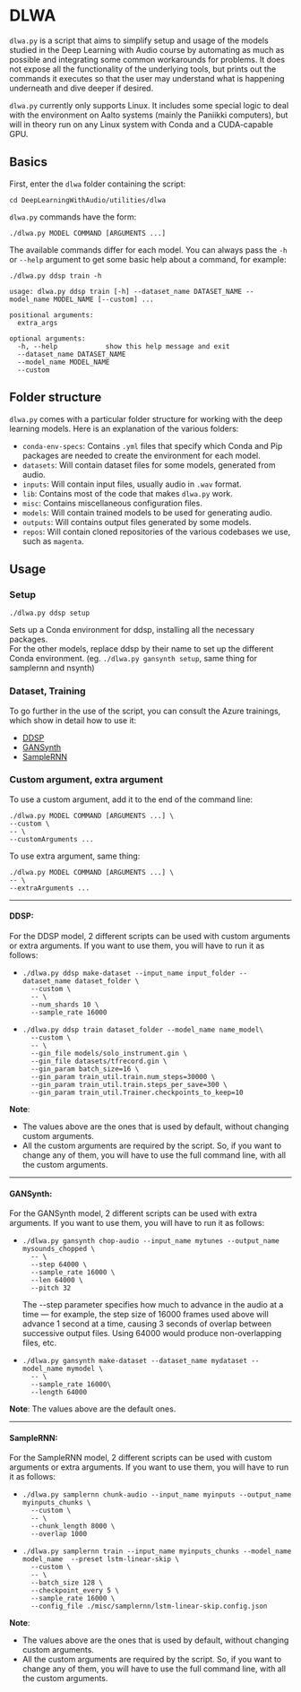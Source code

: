 # DLWA

`dlwa.py` is a script that aims to simplify setup and usage of the models studied in the Deep Learning with Audio course by automating as much as possible and integrating some common workarounds for problems. It does not expose all the functionality of the underlying tools, but prints out the commands it executes so that the user may understand what is happening underneath and dive deeper if desired.

`dlwa.py` currently only supports Linux. It includes some special logic to deal with the environment on Aalto systems (mainly the Paniikki computers), but will in theory run on any Linux system with Conda and a CUDA-capable GPU.

## Basics

First, enter the `dlwa` folder containing the script:

```
cd DeepLearningWithAudio/utilities/dlwa
```

`dlwa.py` commands have the form:

```
./dlwa.py MODEL COMMAND [ARGUMENTS ...]
```

The available commands differ for each model. You can always pass the `-h` or `--help` argument to get some basic help about a command, for example:

```
./dlwa.py ddsp train -h
```

```
usage: dlwa.py ddsp train [-h] --dataset_name DATASET_NAME --model_name MODEL_NAME [--custom] ...

positional arguments:
  extra_args

optional arguments:
  -h, --help            show this help message and exit
  --dataset_name DATASET_NAME
  --model_name MODEL_NAME
  --custom
```

## Folder structure

`dlwa.py` comes with a particular folder structure for working with the deep learning models. Here is an explanation of the various folders:

- `conda-env-specs`: Contains `.yml` files that specify which Conda and Pip packages are needed to create the environment for each model.
- `datasets`: Will contain dataset files for some models, generated from audio.
- `inputs`: Will contain input files, usually audio in `.wav` format.
- `lib`: Contains most of the code that makes `dlwa.py` work.
- `misc`: Contains miscellaneous configuration files.
- `models`: Will contain trained models to be used for generating audio.
- `outputs`: Will contains output files generated by some models.
- `repos`: Will contain cloned repositories of the various codebases we use, such as `magenta`.

## Usage

### Setup

```
./dlwa.py ddsp setup
```
Sets up a Conda environment for ddsp, installing all the necessary packages.  
For the other models, replace ddsp by their name to set up the different Conda environment. (eg. `./dlwa.py gansynth setup`, same thing for samplernn and nsynth)


### Dataset, Training 

To go further in the use of the script, you can consult the Azure trainings, which show in detail how to use it:
* [DDSP](../../02_ddsp/training/azure_training.md)
* [GANSynth](../../03_nsynth_and_gansynth/gansynth/training/azure_training.md)
* [SampleRNN](../../05_samplernn/training/azure_samplernn.md) 



### Custom argument, extra argument

To use a custom argument, add it to the end of the command line: 
```
./dlwa.py MODEL COMMAND [ARGUMENTS ...] \
--custom \
-- \ 
--customArguments ...
```

To use extra argument, same thing: 
```
./dlwa.py MODEL COMMAND [ARGUMENTS ...] \
-- \ 
--extraArguments ...
```
-----
#### DDSP:

For the DDSP model, 2 different scripts can be used with custom arguments or extra arguments. If you want to use them, you will have to run it as follows:

- ``` 
  ./dlwa.py ddsp make-dataset --input_name input_folder --dataset_name dataset_folder \
    --custom \
    -- \
    --num_shards 10 \
    --sample_rate 16000 
  ``` 
- ``` 
  ./dlwa.py ddsp train dataset_folder --model_name name_model\
    --custom \
    -- \
    --gin_file models/solo_instrument.gin \
    --gin_file datasets/tfrecord.gin \ 
    --gin_param batch_size=16 \
    --gin_param train_util.train.num_steps=30000 \
    --gin_param train_util.train.steps_per_save=300 \
    --gin_param train_util.Trainer.checkpoints_to_keep=10
  ``` 
  
__Note__:
- The values above are the ones that is used by default, without changing custom arguments.
- All the custom arguments are required by the script. So, if you want to change any of them, you will have to use the full command line, with all the custom arguments.

-----
#### GANSynth:

For the GANSynth model, 2 different scripts can be used with extra arguments. If you want to use them, you will have to run it as follows:

- ``` 
  ./dlwa.py gansynth chop-audio --input_name mytunes --output_name mysounds_chopped \
    -- \
    --step 64000 \
    --sample_rate 16000 \
    --len 64000 \
    --pitch 32
  ``` 
  The --step parameter specifies how much to advance in the audio at a time — for example, the step size of 16000 frames used above will advance 1 second at a time, causing 3 seconds of overlap between successive output files. Using 64000 would produce non-overlapping files, etc.
- ``` 
  ./dlwa.py gansynth make-dataset --dataset_name mydataset --model_name mymodel \
    -- \
    --sample_rate 16000\
    --length 64000
  ``` 

__Note__: The values above are the default ones.

-----
#### SampleRNN:

For the SampleRNN model, 2 different scripts can be used with custom arguments or extra arguments. If you want to use them, you will have to run it as follows:

- ``` 
  ./dlwa.py samplernn chunk-audio --input_name myinputs --output_name myinputs_chunks \
    --custom \
    -- \
    --chunk_length 8000 \
    --overlap 1000
  ``` 
- ``` 
  ./dlwa.py samplernn train --input_name myinputs_chunks --model_name  model_name  --preset lstm-linear-skip \
    --custom \
    -- \
    --batch_size 128 \
    --checkpoint_every 5 \
    --sample_rate 16000 \
    --config_file ./misc/samplernn/lstm-linear-skip.config.json
  ``` 

__Note__: 
- The values above are the ones that is used by default, without changing custom arguments.
- All the custom arguments are required by the script. So, if you want to change any of them, you will have to use the full command line, with all the custom arguments.
